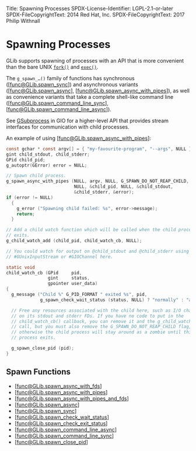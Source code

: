 Title: Spawning Processes
SPDX-License-Identifier: LGPL-2.1-or-later
SPDX-FileCopyrightText: 2014 Red Hat, Inc.
SPDX-FileCopyrightText: 2017 Philip Withnall

# Spawning Processes

GLib supports spawning of processes with an API that is more
convenient than the bare UNIX [`fork()`](man:fork(2)) and
[`exec()`](man:exec(3)).

The `g_spawn_…()` family of functions has synchronous ([func@GLib.spawn_sync])
and asynchronous variants ([func@GLib.spawn_async],
[func@GLib.spawn_async_with_pipes]), as well as convenience variants that take a
complete shell-like command line ([func@GLib.spawn_command_line_sync],
[func@GLib.spawn_command_line_async]).

See [GSubprocess](../gio/class.Subprocess.html) in GIO for a higher-level API that provides
stream interfaces for communication with child processes.

An example of using [func@GLib.spawn_async_with_pipes]:
```c
const gchar * const argv[] = { "my-favourite-program", "--args", NULL };
gint child_stdout, child_stderr;
GPid child_pid;
g_autoptr(GError) error = NULL;

// Spawn child process.
g_spawn_async_with_pipes (NULL, argv, NULL, G_SPAWN_DO_NOT_REAP_CHILD, NULL,
                          NULL, &child_pid, NULL, &child_stdout,
                          &child_stderr, &error);
if (error != NULL)
  {
    g_error ("Spawning child failed: %s", error->message);
    return;
  }

// Add a child watch function which will be called when the child process
// exits.
g_child_watch_add (child_pid, child_watch_cb, NULL);

// You could watch for output on @child_stdout and @child_stderr using
// #GUnixInputStream or #GIOChannel here.

static void
child_watch_cb (GPid     pid,
                gint     status,
                gpointer user_data)
{
  g_message ("Child %" G_PID_FORMAT " exited %s", pid,
             g_spawn_check_wait_status (status, NULL) ? "normally" : "abnormally");

  // Free any resources associated with the child here, such as I/O channels
  // on its stdout and stderr FDs. If you have no code to put in the
  // child_watch_cb() callback, you can remove it and the g_child_watch_add()
  // call, but you must also remove the G_SPAWN_DO_NOT_REAP_CHILD flag,
  // otherwise the child process will stay around as a zombie until this
  // process exits.

  g_spawn_close_pid (pid);
}
```

## Spawn Functions

 * [func@GLib.spawn_async_with_fds]
 * [func@GLib.spawn_async_with_pipes]
 * [func@GLib.spawn_async_with_pipes_and_fds]
 * [func@GLib.spawn_async]
 * [func@GLib.spawn_sync]
 * [func@GLib.spawn_check_wait_status]
 * [func@GLib.spawn_check_exit_status]
 * [func@GLib.spawn_command_line_async]
 * [func@GLib.spawn_command_line_sync]
 * [func@GLib.spawn_close_pid]


